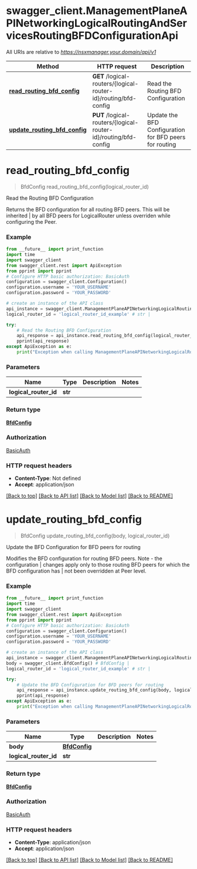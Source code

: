 # swagger_client.ManagementPlaneAPINetworkingLogicalRoutingAndServicesRoutingBFDConfigurationApi

All URIs are relative to *https://nsxmanager.your.domain/api/v1*

Method | HTTP request | Description
------------- | ------------- | -------------
[**read_routing_bfd_config**](ManagementPlaneAPINetworkingLogicalRoutingAndServicesRoutingBFDConfigurationApi.md#read_routing_bfd_config) | **GET** /logical-routers/{logical-router-id}/routing/bfd-config | Read the Routing BFD Configuration
[**update_routing_bfd_config**](ManagementPlaneAPINetworkingLogicalRoutingAndServicesRoutingBFDConfigurationApi.md#update_routing_bfd_config) | **PUT** /logical-routers/{logical-router-id}/routing/bfd-config | Update the BFD Configuration for BFD peers for routing

# **read_routing_bfd_config**
> BfdConfig read_routing_bfd_config(logical_router_id)

Read the Routing BFD Configuration

Returns the BFD configuration for all routing BFD peers. This will be inherited |   by all BFD peers for LogicalRouter unless overriden while configuring the Peer. 

### Example
```python
from __future__ import print_function
import time
import swagger_client
from swagger_client.rest import ApiException
from pprint import pprint
# Configure HTTP basic authorization: BasicAuth
configuration = swagger_client.Configuration()
configuration.username = 'YOUR_USERNAME'
configuration.password = 'YOUR_PASSWORD'

# create an instance of the API class
api_instance = swagger_client.ManagementPlaneAPINetworkingLogicalRoutingAndServicesRoutingBFDConfigurationApi(swagger_client.ApiClient(configuration))
logical_router_id = 'logical_router_id_example' # str | 

try:
    # Read the Routing BFD Configuration
    api_response = api_instance.read_routing_bfd_config(logical_router_id)
    pprint(api_response)
except ApiException as e:
    print("Exception when calling ManagementPlaneAPINetworkingLogicalRoutingAndServicesRoutingBFDConfigurationApi->read_routing_bfd_config: %s\n" % e)
```

### Parameters

Name | Type | Description  | Notes
------------- | ------------- | ------------- | -------------
 **logical_router_id** | **str**|  | 

### Return type

[**BfdConfig**](BfdConfig.md)

### Authorization

[BasicAuth](../README.md#BasicAuth)

### HTTP request headers

 - **Content-Type**: Not defined
 - **Accept**: application/json

[[Back to top]](#) [[Back to API list]](../README.md#documentation-for-api-endpoints) [[Back to Model list]](../README.md#documentation-for-models) [[Back to README]](../README.md)

# **update_routing_bfd_config**
> BfdConfig update_routing_bfd_config(body, logical_router_id)

Update the BFD Configuration for BFD peers for routing

Modifies the BFD configuration for routing BFD peers. Note - the configuration |   changes apply only to those routing BFD peers for which the BFD configuration has |   not been overridden at Peer level. 

### Example
```python
from __future__ import print_function
import time
import swagger_client
from swagger_client.rest import ApiException
from pprint import pprint
# Configure HTTP basic authorization: BasicAuth
configuration = swagger_client.Configuration()
configuration.username = 'YOUR_USERNAME'
configuration.password = 'YOUR_PASSWORD'

# create an instance of the API class
api_instance = swagger_client.ManagementPlaneAPINetworkingLogicalRoutingAndServicesRoutingBFDConfigurationApi(swagger_client.ApiClient(configuration))
body = swagger_client.BfdConfig() # BfdConfig | 
logical_router_id = 'logical_router_id_example' # str | 

try:
    # Update the BFD Configuration for BFD peers for routing
    api_response = api_instance.update_routing_bfd_config(body, logical_router_id)
    pprint(api_response)
except ApiException as e:
    print("Exception when calling ManagementPlaneAPINetworkingLogicalRoutingAndServicesRoutingBFDConfigurationApi->update_routing_bfd_config: %s\n" % e)
```

### Parameters

Name | Type | Description  | Notes
------------- | ------------- | ------------- | -------------
 **body** | [**BfdConfig**](BfdConfig.md)|  | 
 **logical_router_id** | **str**|  | 

### Return type

[**BfdConfig**](BfdConfig.md)

### Authorization

[BasicAuth](../README.md#BasicAuth)

### HTTP request headers

 - **Content-Type**: application/json
 - **Accept**: application/json

[[Back to top]](#) [[Back to API list]](../README.md#documentation-for-api-endpoints) [[Back to Model list]](../README.md#documentation-for-models) [[Back to README]](../README.md)


